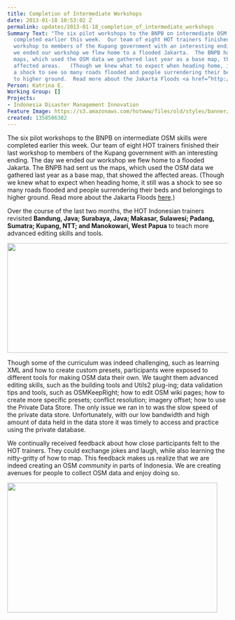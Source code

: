 ```yaml
---
title: Completion of Intermediate Workshops
date: 2013-01-18 10:53:02 Z
permalink: updates/2013-01-18_completion_of_intermediate_workshops
Summary Text: "The six pilot workshops to the BNPB on intermediate OSM skills were
  completed earlier this week.  Our team of eight HOT trainers finished their last
  workshop to members of the Kupang government with an interesting ending.  The day
  we ended our workshop we flew home to a flooded Jakarta.  The BNPB had sent us the
  maps, which used the OSM data we gathered last year as a base map, that showed the
  affected areas.   (Though we knew what to expect when heading home, it still was
  a shock to see so many roads flooded and people surrendering their beds and belongings
  to higher ground.  Read more about the Jakarta Floods <a href=“http://www.thejakartapost.com/news/2013/01/17/jakarta-flood-death-toll-increases-five.html“>here</a>.)"
Person: Katrina E.
Working Group: []
Projects:
- Indonesia Disaster Management Innovation
Feature Image: https://s3.amazonaws.com/hotwww/files/old/styles/banner/public/Selection_124.png
created: 1358506382
---
```


<p>The six pilot workshops to the BNPB on intermediate OSM skills were completed earlier this week. Our team of eight HOT trainers finished their last workshop to members of the Kupang government with an interesting ending. The day we ended our workshop we flew home to a flooded Jakarta. The BNPB had sent us the maps, which used the OSM data we gathered last year as a base map, that showed the affected areas. (Though we knew what to expect when heading home, it still was a shock to see so many roads flooded and people surrendering their beds and belongings to higher ground. Read more about the Jakarta Floods <a href="“http://www.thejakartapost.com/news/2013/01/17/jakarta-flood-death-toll-increases-five.html“">here</a>.)</p><p>Over the course of the last two months, the HOT Indonesian trainers revisited <strong>Bandung, Java; Surabaya, Java; Makasar, Sulawesi; Padang, Sumatra; Kupang, NTT; and Manokowari, West Papua</strong> to teach more advanced editing skills and tools.</p><p><img src="https://s3.amazonaws.com/hotwww/files/old/Selection_124_0.png" alt="" style="width:780px;height:251px"></p><p>Though some of the curriculum was indeed challenging, such as learning XML and how to create custom presets, participants were exposed to different tools for making OSM data their own. We taught them advanced editing skills, such as the building tools and Utils2 plug-ing; data validation tips and tools, such as OSMKeepRight; how to edit OSM wiki pages; how to create more specific presets; conflict resolution; imagery offset; how to use the Private Data Store. The only issue we ran in to was the slow speed of the private data store. Unfortunately, with our low bandwidth and high amount of data held in the data store it was timely to access and practice using the private database.</p><p>We continually received feedback about how close participants felt to the HOT trainers. They could exchange jokes and laugh, while also learning the nitty-gritty of how to map. This feedback makes us realize that we are indeed creating an OSM <em>community</em> in parts of Indonesia. We are creating avenues for people to collect OSM data and enjoy doing so. </p><p><img src="https://s3.amazonaws.com/hotwww/files/old/workshop_0_0.jpg" alt="" style="width:480px;height:297px"></p>
